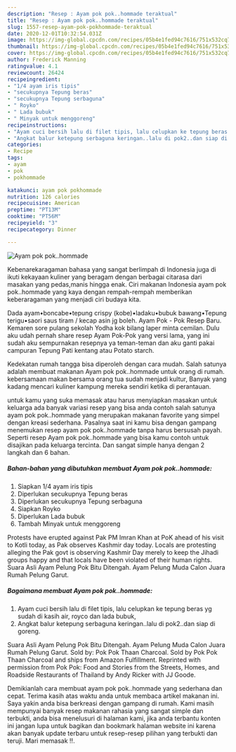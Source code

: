 ```yaml
---
description: "Resep : Ayam pok pok..hommade teraktual"
title: "Resep : Ayam pok pok..hommade teraktual"
slug: 1557-resep-ayam-pok-pokhommade-teraktual
date: 2020-12-01T10:32:54.031Z
image: https://img-global.cpcdn.com/recipes/05b4e1fed94c7616/751x532cq70/ayam-pok-pokhommade-foto-resep-utama.jpg
thumbnail: https://img-global.cpcdn.com/recipes/05b4e1fed94c7616/751x532cq70/ayam-pok-pokhommade-foto-resep-utama.jpg
cover: https://img-global.cpcdn.com/recipes/05b4e1fed94c7616/751x532cq70/ayam-pok-pokhommade-foto-resep-utama.jpg
author: Frederick Manning
ratingvalue: 4.1
reviewcount: 26424
recipeingredient:
- "1/4 ayam iris tipis"
- "secukupnya Tepung beras"
- "secukupnya Tepung serbaguna"
- " Royko"
- " Lada bubuk"
- " Minyak untuk menggoreng"
recipeinstructions:
- "Ayam cuci bersih lalu di filet tipis, lalu celupkan ke tepung beras yg sudah di kasih air, royco dan lada bubuk,"
- "Angkat balur ketepung serbaguna keringan..lalu di pok2..dan siap di goreng."
categories:
- Recipe
tags:
- ayam
- pok
- pokhommade

katakunci: ayam pok pokhommade 
nutrition: 126 calories
recipecuisine: American
preptime: "PT13M"
cooktime: "PT56M"
recipeyield: "3"
recipecategory: Dinner

---
```



![Ayam pok pok..hommade](https://img-global.cpcdn.com/recipes/05b4e1fed94c7616/751x532cq70/ayam-pok-pokhommade-foto-resep-utama.jpg)

Kebenarekaragaman bahasa yang sangat berlimpah di Indonesia juga di ikuti kekayaan kuliner yang beragam dengan berbagai citarasa dari masakan yang pedas,manis hingga enak. Ciri makanan Indonesia ayam pok pok..hommade yang kaya dengan rempah-rempah memberikan keberaragaman yang menjadi ciri budaya kita.


Dada ayam•boncabe•tepung crispy (kobe)•ladaku•bubuk bawang•Tepung terigu•saori saus tiram / kecap asin jg boleh. Ayam Pok - Pok Resep Baru. Kemaren sore pulang sekolah Yodha kok bilang laper minta cemilan. Dulu aku udah pernah share resep Ayam Pok-Pok yang versi lama, yang ini sudah aku sempurnakan resepnya ya teman-teman dan aku ganti pakai campuran Tepung Pati kentang atau Potato starch.

Kedekatan rumah tangga bisa diperoleh dengan cara mudah. Salah satunya adalah membuat makanan Ayam pok pok..hommade untuk orang di rumah. kebersamaan makan bersama orang tua sudah menjadi kultur, Banyak yang kadang mencari kuliner kampung mereka sendiri ketika di perantauan.

untuk kamu yang suka memasak atau harus menyiapkan masakan untuk keluarga ada banyak variasi resep yang bisa anda contoh salah satunya ayam pok pok..hommade yang merupakan makanan favorite yang simpel dengan kreasi sederhana. Pasalnya saat ini kamu bisa dengan gampang menemukan resep ayam pok pok..hommade tanpa harus bersusah payah.
Seperti resep Ayam pok pok..hommade yang bisa kamu contoh untuk disajikan pada keluarga tercinta. Dan sangat simple hanya dengan 2 langkah dan 6 bahan.


<!--inarticleads1-->

##### Bahan-bahan yang dibutuhkan membuat Ayam pok pok..hommade:

1. Siapkan 1/4 ayam iris tipis
1. Diperlukan secukupnya Tepung beras
1. Diperlukan secukupnya Tepung serbaguna
1. Siapkan  Royko
1. Diperlukan  Lada bubuk
1. Tambah  Minyak untuk menggoreng


Protests have erupted against Pak PM Imran Khan at PoK ahead of his visit to Kotli today, as Pak observes Kashmir day today. Locals are protesting alleging the Pak govt is observing Kashmir Day merely to keep the Jihadi groups happy and that locals have been violated of their human rights. Suara Asli Ayam Pelung Pok Bitu Ditengah. Ayam Pelung Muda Calon Juara Rumah Pelung Garut. 

<!--inarticleads2-->

##### Bagaimana membuat  Ayam pok pok..hommade:

1. Ayam cuci bersih lalu di filet tipis, lalu celupkan ke tepung beras yg sudah di kasih air, royco dan lada bubuk,
1. Angkat balur ketepung serbaguna keringan..lalu di pok2..dan siap di goreng.


Suara Asli Ayam Pelung Pok Bitu Ditengah. Ayam Pelung Muda Calon Juara Rumah Pelung Garut. Sold by: Pok Pok Thaan Charcoal. Sold by Pok Pok Thaan Charcoal and ships from Amazon Fulfillment. Reprinted with permission from Pok Pok: Food and Stories from the Streets, Homes, and Roadside Restaurants of Thailand by Andy Ricker with JJ Goode. 

Demikianlah cara membuat ayam pok pok..hommade yang sederhana dan cepat. Terima kasih atas waktu anda untuk membaca artikel makanan ini. Saya yakin anda bisa berkreasi dengan gampang di rumah. Kami masih mempunyai banyak resep makanan rahasia yang sangat simple dan terbukti, anda bisa menelusuri di halaman kami, jika anda terbantu konten ini jangan lupa untuk bagikan dan bookmark halaman website ini karena akan banyak update terbaru untuk resep-resep pilihan yang terbukti dan teruji. Mari memasak !!. 
